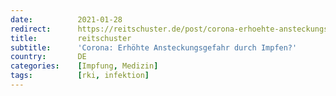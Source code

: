 ```yaml
---
date:          2021-01-28
redirect:      https://reitschuster.de/post/corona-erhoehte-ansteckungsgefahr-durch-impfen/
title:         reitschuster
subtitle:      'Corona: Erhöhte Ansteckungsgefahr durch Impfen?'
country:       DE
categories:    [Impfung, Medizin]
tags:          [rki, infektion]
---
```

